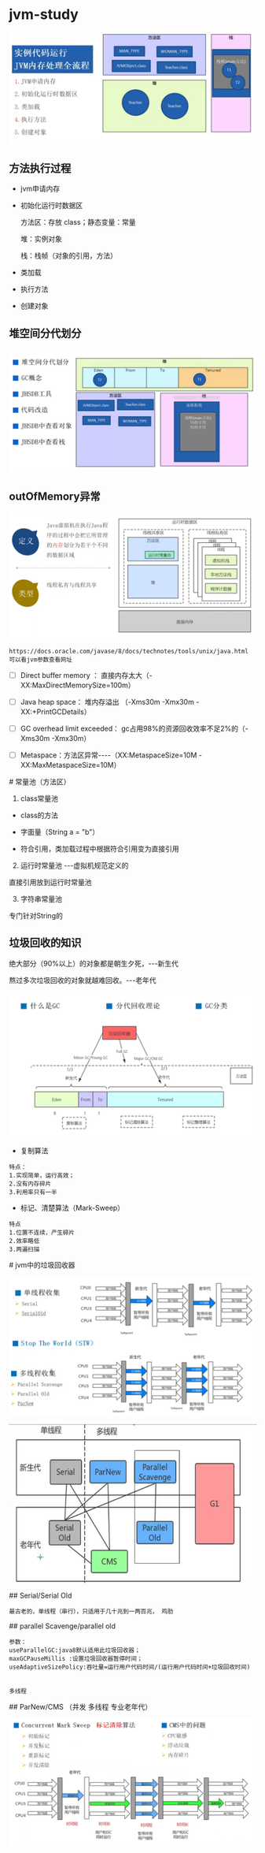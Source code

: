 # jvm-study

![](pic/image1.png)

## 方法执行过程

- jvm申请内存
  
- 初始化运行时数据区
  
  方法区：存放 class；静态变量：常量
  
  堆：实例对象
  
  栈：栈帧（对象的引用，方法）
  
- 类加载
  
- 执行方法
  
- 创建对象
  

## 堆空间分代划分
![](pic/image.png)
## outOfMemory异常

![](pic/image2.jpg)

```
https://docs.oracle.com/javase/8/docs/technotes/tools/unix/java.html
可以看jvm参数查看网址
```

- [ ] Direct buffer memory ： 直接内存太大（-XX:MaxDirectMemorySize=100m）
  
- [ ] Java heap space： 堆内存溢出 （-Xms30m -Xmx30m -XX:+PrintGCDetails）
  
- [ ] GC overhead limit exceeded： gc占用98%的资源回收效率不足2%的（-Xms30m -Xmx30m）
  
- [ ] Metaspace：方法区异常----（XX:MetaspaceSize=10M -XX:MaxMetaspaceSize=10M）
  

# 常量池（方法区）

1. class常量池
  
  - class的方法
    
  - 字面量（String a = "b"）
    
  - 符合引用，类加载过程中根据符合引用变为直接引用
    
2. 运行时常量池 ---虚拟机规范定义的
  
  直接引用放到运行时常量池
  
3. 字符串常量池
  
  专门针对String的
## 垃圾回收的知识

绝大部分（90%以上）的对象都是朝生夕死，---新生代

熬过多次垃圾回收的对象就越难回收。---老年代

![](pic\image4.jpg)

- 复制算法
  

```
特点：
1.实现简单，运行高效；
2.没有内存碎片
3.利用率只有一半
```

- 标记、清楚算法（Mark-Sweep）
  

```
特点
1.位置不连续，产生碎片
2.效率略低
3.两遍扫描
```

# jvm中的垃圾回收器

![](pic\image5.jpg)

![](pic\image6.jpg)

## Serial/Serial Old

```
最古老的，单线程（串行），只适用于几十兆到一两百兆， 鸡肋
```

## parallel Scavenge/parallel old

```
参数：
useParallelGC:java8默认适用此垃圾回收器； 
maxGCPauseMillis :设置垃圾回收器暂停时间；
useAdaptiveSizePolicy:吞吐量=运行用户代码时间/(运行用户代码时间+垃圾回收时间)


多线程
```

## ParNew/CMS （并发 多线程 专业老年代）

![](pic\image7.jpg)